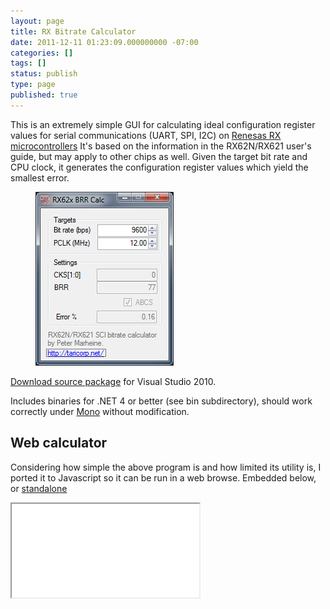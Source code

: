 ```yaml
---
layout: page
title: RX Bitrate Calculator
date: 2011-12-11 01:23:09.000000000 -07:00
categories: []
tags: []
status: publish
type: page
published: true
---
```


This is an extremely simple GUI for calculating ideal configuration register
values for serial communications (UART, SPI, I2C) on [Renesas RX
microcontrollers](http://www.renesas.com/products/mpumcu/rx/index.jsp) It's
based on the information in the RX62N/RX621 user's guide, but may apply to other
chips as well. Given the target bit rate and CPU clock, it generates the
configuration register values which yield the smallest error.

<figure>
    <img src="/images/2011/62nsci.png" />
</figure>

[Download source package](/images/2011/RXSCI_Calc.zip) for Visual Studio 2010.

Includes binaries for .NET 4 or better (see bin subdirectory), should work
correctly under [Mono](http://www.mono-project.com/Main_Page) without
modification.

## Web calculator

Considering how simple the above program is and how limited its utility is, I
ported it to Javascript so it can be run in a web browse. Embedded below, or
[standalone](brr-calc.html)

<iframe src="brr-calc.html"></iframe>

